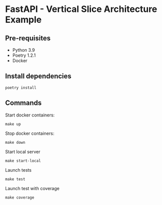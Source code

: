 # FastAPI - Vertical Slice Architecture Example

## Pre-requisites

- Python 3.9
- Poetry 1.2.1
- Docker

## Install dependencies

```
poetry install
```

## Commands

Start docker containers:
```
make up
```

Stop docker containers:
```
make down
```

Start local server
```
make start-local
```

Launch tests
```
make test
```

Launch test with coverage
```
make coverage
```
